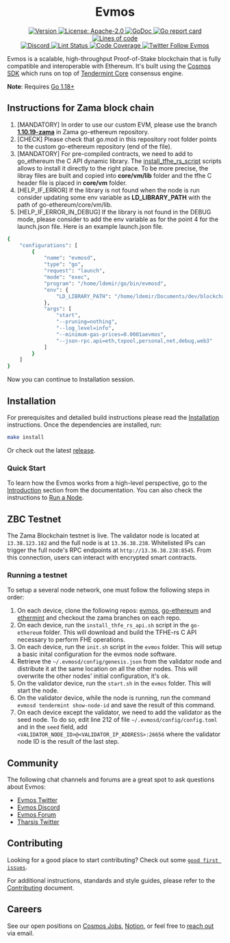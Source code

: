 <!--
parent:
  order: false
-->

<div align="center">
  <h1> Evmos </h1>
</div>

<div align="center">
  <a href="https://github.com/evmos/evmos/releases/latest">
    <img alt="Version" src="https://img.shields.io/github/tag/tharsis/evmos.svg" />
  </a>
  <a href="https://github.com/evmos/evmos/blob/main/LICENSE">
    <img alt="License: Apache-2.0" src="https://img.shields.io/github/license/tharsis/evmos.svg" />
  </a>
  <a href="https://pkg.go.dev/github.com/evmos/evmos">
    <img alt="GoDoc" src="https://godoc.org/github.com/evmos/evmos?status.svg" />
  </a>
  <a href="https://goreportcard.com/report/github.com/evmos/evmos">
    <img alt="Go report card" src="https://goreportcard.com/badge/github.com/evmos/evmos"/>
  </a>
  <a href="https://bestpractices.coreinfrastructure.org/projects/5018">
    <img alt="Lines of code" src="https://img.shields.io/tokei/lines/github/tharsis/evmos">
  </a>
</div>
<div align="center">
  <a href="https://discord.gg/evmos">
    <img alt="Discord" src="https://img.shields.io/discord/809048090249134080.svg" />
  </a>
  <a href="https://github.com/evmos/evmos/actions?query=branch%3Amain+workflow%3ALint">
    <img alt="Lint Status" src="https://github.com/evmos/evmos/actions/workflows/lint.yml/badge.svg?branch=main" />
  </a>
  <a href="https://codecov.io/gh/tharsis/evmos">
    <img alt="Code Coverage" src="https://codecov.io/gh/tharsis/evmos/branch/main/graph/badge.svg" />
  </a>
  <a href="https://twitter.com/EvmosOrg">
    <img alt="Twitter Follow Evmos" src="https://img.shields.io/twitter/follow/EvmosOrg"/>
  </a>
</div>

Evmos is a scalable, high-throughput Proof-of-Stake blockchain that is fully compatible and
interoperable with Ethereum. It's built using the [Cosmos SDK](https://github.com/cosmos/cosmos-sdk/) which runs on top of [Tendermint Core](https://github.com/tendermint/tendermint) consensus engine.

**Note**: Requires [Go 1.18+](https://golang.org/dl/)

## Instructions for Zama block chain

1. [MANDATORY] In order to use our custom EVM, please use the branch [__1.10.19-zama__](https://github.com/zama-ai/go-ethereum/tree/1.10.19-zama) in Zama go-ethereum repository.
2. [CHECK] Please check that go.mod in this repository root folder points to the custom go-ethereum repository (end of the file).
3. [MANDATORY] For pre-compiled contracts, we need to add to go_ethereum the C API dynamic library. The [install_tfhe_rs_script](https://github.com/zama-ai/go-ethereum/blob/1.10.19-zama/install_thfe_rs_api.sh) scripts allows to install it directly to the right place. To be more precise, the libray files are built and copied into __core/vm/lib__ folder and the tfhe C header file is placed in __core/vm__ folder. 
4. [HELP_IF_ERROR] If the library is not found when the node is run  consider updating some env variable as __LD_LIBRARY_PATH__ with the path of go-ethereum/core/vm/lib. 
4. [HELP_IF_ERROR_IN_DEBUG] If the library is not found in the DEBUG mode, please consider to add the env variable as for the point 4 for the launch.json file. Here is an example launch.json file. 
```bash
{
    "configurations": [
        {
            "name": "evmosd",
            "type": "go",
            "request": "launch",
            "mode": "exec",
            "program": "/home/ldemir/go/bin/evmosd",
            "env": {
                "LD_LIBRARY_PATH": "/home/ldemir/Documents/dev/blockchain/go-ethereum/core/vm/lib/"
            },
            "args": [
                "start",
                "--pruning=nothing",
                "--log_level=info",
                "--minimum-gas-prices=0.0001aevmos",
                "--json-rpc.api=eth,txpool,personal,net,debug,web3"
            ]
        }
    ]
}
```

Now you can continue to Installation session. 


## Installation

For prerequisites and detailed build instructions please read the [Installation](https://evmos.dev/validators/quickstart/installation.html) instructions. Once the dependencies are installed, run:

```bash
make install
```

Or check out the latest [release](https://github.com/evmos/evmos/releases).

### Quick Start

To learn how the Evmos works from a high-level perspective, go to the [Introduction](https://evmos.dev/about/intro/overview.html) section from the documentation. You can also check the instructions to [Run a Node](https://evmos.dev/validators/quickstart/run_node.html).

## ZBC Testnet

The Zama Blockchain testnet is live. The validator node is located at `13.38.123.182` and the full node is at `13.36.38.238`. 
Whitelisted IPs can trigger the full node's RPC endpoints at `http://13.36.38.238:8545`. 
From this connection, users can interact with encrypted smart contracts.

### Running a testnet

To setup a several node network, one must follow the following steps in order:
1. On each device, clone the following repos: [evmos](https://github.com/zama-ai/evmos), [go-ethereum](https://github.com/zama-ai/go-ethereum) and [ethermint](https://github.com/zama-ai/ethermint) and checkout the zama branches on each repo.
2. On each device, run the `install_thfe_rs_api.sh` script in the `go-ethereum` folder. This will download and build the TFHE-rs C API necessary to perform FHE operations. 
3. On each device, run the `init.sh` script in the `evmos` folder. This will setup a basic inital configuration for the evmos node software.
4. Retrieve the `~/.evmosd/config/genesis.json` from the validator node and distribute it at the same location on all the other nodes. This will overwrite the other nodes' initial configuration, it's ok. 
5. On the validator device, run the `start.sh` in the `evmos` folder. This will start the node. 
6. On the validator device, while the node is running, run the command `evmosd tendermint show-node-id` and save the result of this command. 
7. On each device except the validator, we need to add the validator as the seed node. To do so, edit line 212 of file `~/.evmosd/config/config.toml` and in the `seed` field, add `<VALIDATOR_NODE_ID>@<VALIDATOR_IP_ADDRESS>:26656` where the validator node ID is the result of the last step.

## Community

The following chat channels and forums are a great spot to ask questions about Evmos:

- [Evmos Twitter](https://twitter.com/EvmosOrg)
- [Evmos Discord](https://discord.gg/evmos)
- [Evmos Forum](https://commonwealth.im/evmos)
- [Tharsis Twitter](https://twitter.com/TharsisHQ)

## Contributing

Looking for a good place to start contributing? Check out some [`good first issues`](https://github.com/evmos/evmos/issues?q=is%3Aopen+is%3Aissue+label%3A%22good+first+issue%22).

For additional instructions, standards and style guides, please refer to the [Contributing](./CONTRIBUTING.md) document.

## Careers

See our open positions on [Cosmos Jobs](https://jobs.cosmos.network/project/evmos-d0sk1uxuh-remote/), [Notion](https://tharsis.notion.site), or feel free to [reach out](mailto:careers@thars.is) via email.

